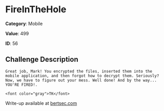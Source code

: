 # FireInTheHole
**Category**: Mobile

**Value**: 499

**ID**: 56

## Challenge Description
```
Great job, Mark! You encrypted the files, inserted them into the mobile application, and then forgot how to decrypt them. Seriously? Now, we have to figure out your mess. Well done! And by the way... YOU'RE FIRED!.

<font color="gray">TK</font>
```

Write-up available at [bertsec.com](https://bertsec.com)
